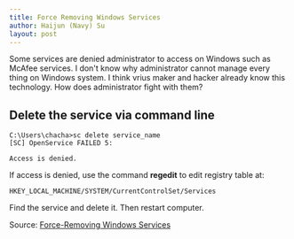 ```yaml
---
title: Force Removing Windows Services
author: Haijun (Navy) Su
layout: post
---
```

Some services are denied administrator to access on Windows such as McAfee services. I don't know why administrator cannot manage every thing on Windows system. I think vrius maker and hacker already know this technology. How does administrator fight with them?

## Delete the service via command line
~~~
C:\Users\chacha>sc delete service_name
[SC] OpenService FAILED 5:

Access is denied.
~~~

If access is denied, use the command **regedit** to edit registry table at:
~~~
HKEY_LOCAL_MACHINE/SYSTEM/CurrentControlSet/Services
~~~
Find the service and delete it. Then restart computer.

Source: [Force-Removing Windows Services](https://serverfault.com/questions/11920/force-removing-windows-services)
